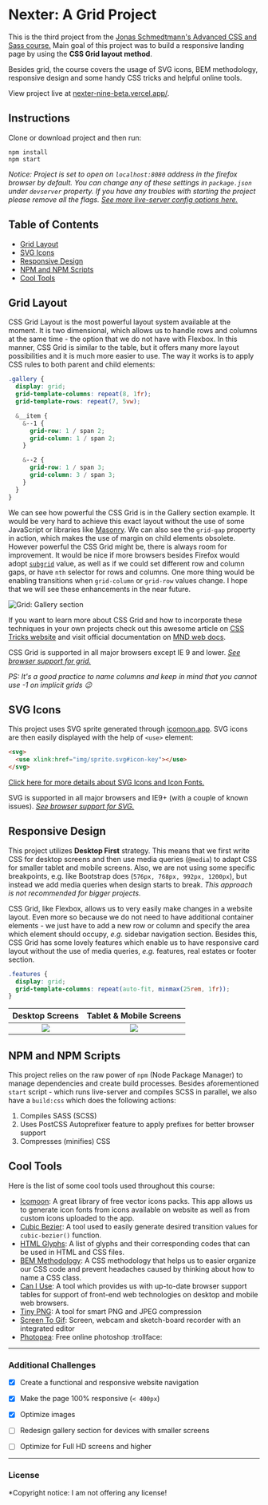 # Nexter: A Grid Project

This is the third project from the [Jonas Schmedtmann's Advanced CSS and Sass course.](https://www.udemy.com/advanced-css-and-sass/ "Udemy | Advanced CSS and Sass: Flexbox, Grid, Animations and More!") Main goal of this project was to build a responsive landing page by using the **CSS Grid layout method**.

Besides grid, the course covers the usage of SVG icons, BEM methodology, responsive design and some handy CSS tricks and helpful online tools.

View project live at [nexter-nine-beta.vercel.app/](https://nexter-nine-beta.vercel.app/).


## Instructions

Clone or download project and then run:

```
npm install
npm start
```

*Notice: Project is set to open on `localhost:8080` address in the firefox browser by default. You can change any of these settings in `package.json` under `devserver` property. If you have any troubles with starting the project please remove all the flags. [See more live-server config options here.](https://github.com/tapio/live-server#usage-from-command-line)*


## Table of Contents

- [Grid Layout](#grid-layout)
- [SVG Icons](#svg-icons)
- [Responsive Design](#responsive-design)
- [NPM and NPM Scripts](#npm-and-npm-scripts)
- [Cool Tools](#cool-tools)


## Grid Layout

CSS Grid Layout is the most powerful layout system available at the moment. It is two dimensional, which allows us to handle rows and columns at the same time - the option that we do not have with Flexbox. In this manner, CSS Grid is similar to the table, but it offers many more layout possibilities and it is much more easier to use. The way it works is to apply CSS rules to both parent and child elements:

```scss
.gallery {
  display: grid;
  grid-template-columns: repeat(8, 1fr);
  grid-template-rows: repeat(7, 5vw);

  &__item {
    &--1 {
      grid-row: 1 / span 2;
      grid-column: 1 / span 2;
    }

    &--2 {
      grid-row: 1 / span 3;
      grid-column: 3 / span 3;
    }
  }
}
```

We can see how powerful the CSS Grid is in the Gallery section example. It would be very hard to achieve this exact layout without the use of some JavaScript or libraries like [Masonry](https://masonry.desandro.com/). We can also see the `grid-gap` property in action, which makes the use of margin on child elements obsolete. However powerful the CSS Grid might be, there is always room for improvement. It would be nice if more browsers besides Firefox would adopt [`subgrid`](https://caniuse.com/?search=subgrid "Can I use subgrid?") value, as well as if we could set different row and column gaps, or have `nth` selector for rows and columns. One more thing would be enabling transitions when `grid-column` or `grid-row` values change. I hope that we will see these enhancements in the near future.

![Grid: Gallery section](img/readme/gallery.png "Grid: Gallery section")

If you want to learn more about CSS Grid and how to incorporate these techniques in your own projects check out this awesome article on [CSS Tricks website](https://css-tricks.com/snippets/css/complete-guide-grid/ "A Complete Guide to Grid") and visit official documentation on [MND web docs](https://developer.mozilla.org/en-US/docs/Web/CSS/CSS_Grid_Layout "CSS Grid Layout").

CSS Grid is supported in all major browsers except IE 9 and lower. *[See browser support for grid.](https://caniuse.com/?search=grid "Can I use grid?")*

*PS: It's a good practice to name columns and keep in mind that you cannot use -1 on implicit grids :wink:*


## SVG Icons

This project uses SVG sprite generated through [icomoon.app](https://icomoon.io/). SVG icons are then easily displayed with the help of `<use>` element:

```html
<svg>
  <use xlink:href="img/sprite.svg#icon-key"></use>
</svg>
```

[Click here for more details about SVG Icons and Icon Fonts.](https://github.com/Ziyoviddin/trillo-projetc-css#svg-icons-vs-icon-fonts "Trillo: A Flexbox Project")

SVG is supported in all major browsers and IE9+ (with a couple of known issues). *[See browser support for SVG.](https://caniuse.com/?search=svg)*


## Responsive Design

This project utilizes **Desktop First** strategy. This means that we first write CSS for desktop screens and then use media queries (`@media`) to adapt CSS for smaller tablet and mobile screens. Also, we are not using some specific breakpoints, e.g. like Bootstrap does (`576px, 768px, 992px, 1200px`), but instead we add media queries when design starts to break. *This approach is not recommended for bigger projects.*

CSS Grid, like Flexbox, allows us to very easily make changes in a website layout. Even more so because we do not need to have additional container elements - we just have to add a new row or column and specify the area which element should occupy, *e.g.* sidebar navigation section. Besides this, CSS Grid has some lovely features which enable us to have responsive card layout without the use of media queries, *e.g.* features, real estates or footer section.

```scss
.features {
  display: grid;
  grid-template-columns: repeat(auto-fit, minmax(25rem, 1fr));
}
```

| Desktop Screens                             | Tablet & Mobile Screens                     |
|:-------------------------------------------:|:-------------------------------------------:|
| ![](img/readme/desktop-screens.png)         | ![](img/readme/tablet-mobile-screens.png)   |


## NPM and NPM Scripts

This project relies on the raw power of `npm` (Node Package Manager) to manage dependencies and create build processes. Besides aforementioned `start` script - which runs live-server and compiles SCSS in parallel, we also have a `build:css` which does the following actions:

1. Compiles SASS (SCSS)
2. Uses PostCSS Autoprefixer feature to apply prefixes for better browser support
3. Compresses (minifies) CSS


## Cool Tools

Here is the list of some cool tools used throughout this course:

- [Icomoon](https://icomoon.io/): A great library of free vector icons packs. This app allows us to generate icon fonts from icons available on website as well as from custom icons uploaded to the app.
- [Cubic Bezier](https://cubic-bezier.com/): A tool used to easily generate desired transition values for `cubic-bezier()` function.
- [HTML Glyphs](https://css-tricks.com/snippets/html/glyphs/): A list of glyphs and their corresponding codes that can be used in HTML and CSS files.
- [BEM Methodology](http://getbem.com/): A CSS methodology that helps us to easier organize our CSS code and prevent headaches caused by thinking about how to name a CSS class.
- [Can I Use](https://caniuse.com/): A tool which provides us with up-to-date browser support tables for support of front-end web technologies on desktop and mobile web browsers.
- [Tiny PNG](https://tinypng.com/): A tool for smart PNG and JPEG compression
- [Screen To Gif](https://www.screentogif.com/): Screen, webcam and sketch-board recorder with an integrated editor
- [Photopea](https://www.photopea.com/): Free online photoshop :trollface:

---

### Additional Challenges

- [X] Create a functional and responsive website navigation
- [X] Make the page 100% responsive (`< 400px`)
- [X] Optimize images
- [ ] Redesign gallery section for devices with smaller screens
- [ ] Optimize for Full HD screens and higher 


---

### License

*Copyright notice: I am not offering any license!



